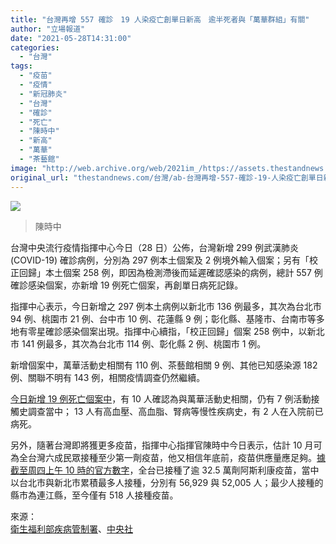 ```yaml
---
title: "台灣再增 557 確診　19 人染疫亡創單日新高　逾半死者與「萬華群組」有關"
author: "立場報道"
date: "2021-05-28T14:31:00"
categories:
  - "台灣"
tags:
  - "疫苗"
  - "疫情"
  - "新冠肺炎"
  - "台灣"
  - "確診"
  - "死亡"
  - "陳時中"
  - "新高"
  - "萬華"
  - "茶藝館"
image: "http://web.archive.org/web/2021im_/https://assets.thestandnews.com/media/photos/Layer201_VCtiH.png"
original_url: "thestandnews.com/台灣/ab-台灣再增-557-確診-19-人染疫亡創單日新高-逾半死者與-萬華群組-有關"
---
```

![](http://web.archive.org/web/2021im_/https://assets.thestandnews.com/media/photos/Layer201_VCtiH.png)
> 陳時中

台灣中央流行疫情指揮中心今日（28 日）公佈，台灣新增 299 例武漢肺炎 (COVID-19) 確診病例，分別為 297 例本土個案及 2 例境外輸入個案；另有「校正回歸」本土個案 258 例，即因為檢測滯後而延遲確認感染的病例，總計 557 例確診感染個案，亦新增 19 例死亡個案，再創單日病死記錄。

指揮中心表示，今日新增之 297 例本土病例以新北市 136 例最多，其次為台北市 94 例、桃園市 21 例、台中市 10 例、花蓮縣 9 例；彰化縣、基隆市、台南市等多地有零星確診感染個案出現。指揮中心續指，「校正回歸」個案 258 例中，以新北市 141 例最多，其次為台北市 114 例、彰化縣 2 例、桃園市 1 例。

新增個案中，萬華活動史相關有 110 例、茶藝館相關 9 例、其他已知感染源 182 例、關聯不明有 143 例，相關疫情調查仍然繼續。

[今日新增 19 例死亡個案中](http://web.archive.org/web/20211229132942/https://www.cdc.gov.tw/File/Get/Ubh03LziJ3W12SjMr5WZ4Q)，有 10 人確認為與萬華活動史相關，仍有 7 例活動接觸史調查當中； 13 人有高血壓、高血脂、腎病等慢性疾病史，有 2 人在入院前已病死。

另外，隨著台灣即將獲更多疫苗，指揮中心指揮官陳時中今日表示，估計 10 月可為全台灣六成民眾接種至少第一劑疫苗，他又相信年底前，疫苗供應量應足夠。[據截至周四上午 10 時的官方數字](http://web.archive.org/web/20211229132942/https://www.cdc.gov.tw/File/Get/sS6ybt5t7HWVMZcde7_oPA)，全台已接種了逾 32.5 萬劑阿斯利康疫苗，當中以台北市與新北市累積最多人接種，分別有 56,929 與 52,005 人；最少人接種的縣市為連江縣，至今僅有 518 人接種疫苗。

來源：  
[衛生福利部疾病管制署](http://web.archive.org/web/20211229132942/https://www.cdc.gov.tw/Bulletin/Detail/MykTNwPGIGQYv03z6c2rYg?typeid=9)、[中央社](http://web.archive.org/web/20211229132942/https://www.cna.com.tw/news/firstnews/202105280049.aspx)